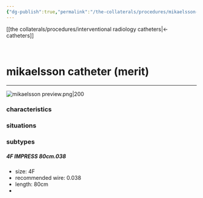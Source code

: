 ```yaml
---
{"dg-publish":true,"permalink":"/the-collaterals/procedures/mikaelsson-catheter/"}
---
```



[[the collaterals/procedures/interventional radiology catheters\|← catheters]]

<br>

# mikaelsson catheter (merit)
---

![mikaelsson preview.png|200](/img/user/kitchen%20drawer/attachments/mikaelsson%20preview.png)



### characteristics


### situations



### subtypes

##### 4F IMPRESS 80cm.038
- size: 4F
- recommended wire: 0.038
- length: 80cm
- 
